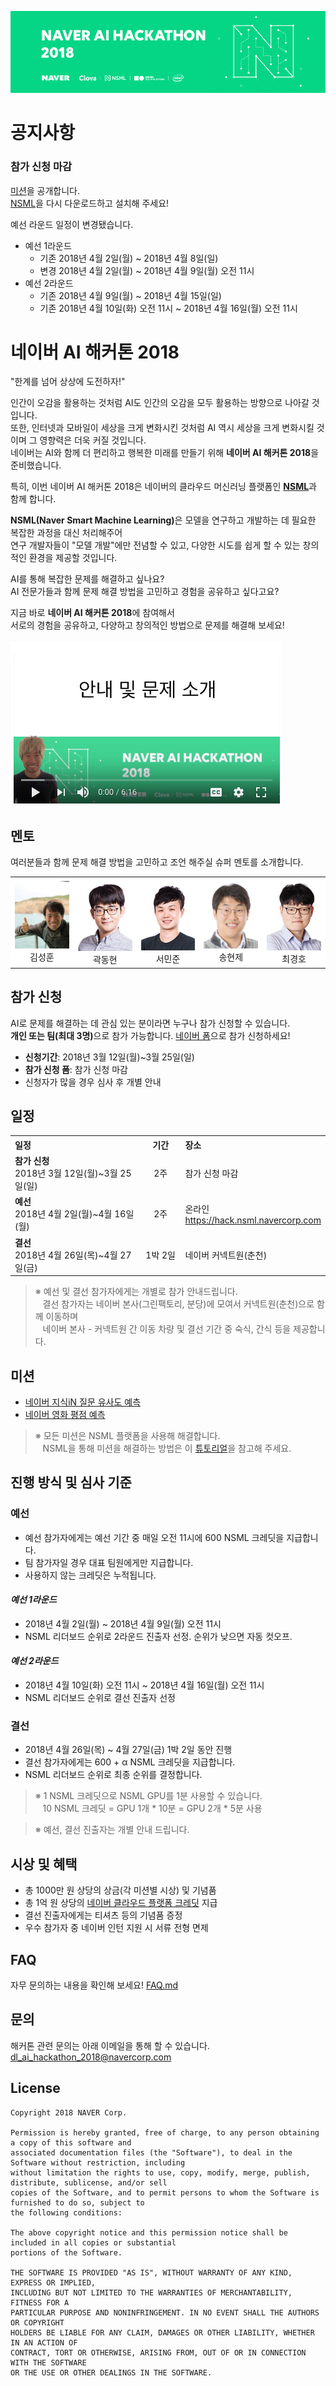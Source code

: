 ![banner](./res/NSMLHack_web_1000x260_G.jpg)

# 공지사항
### 참가 신청 마감
[미션](#%EB%AF%B8%EC%85%98)을 공개합니다.<br>
[NSML](https://hack.nsml.navercorp.com/download)을 다시 다운로드하고 설치해 주세요!

예선 라운드 일정이 변경됐습니다.
* 예선 1라운드
  - 기존 2018년 4월 2일(월) ~ 2018년 4월 8일(일)
  - 변경 2018년 4월 2일(월) ~ 2018년 4월 9일(월) 오전 11시
* 예선 2라운드
  - 기존 2018년 4월 9일(월) ~ 2018년 4월 15일(일)
  - 기존 2018년 4월 10일(화) 오전 11시 ~ 2018년 4월 16일(월) 오전 11시

# 네이버 AI 해커톤 2018

"한계를 넘어 상상에 도전하자!"

인간이 오감을 활용하는 것처럼 AI도 인간의 오감을 모두 활용하는 방향으로 나아갈 것입니다.<br>
또한, 인터넷과 모바일이 세상을 크게 변화시킨 것처럼 AI 역시 세상을 크게 변화시킬 것이며 그 영향력은 더욱 커질 것입니다.<br>
네이버는 AI와 함께 더 편리하고 행복한 미래를 만들기 위해 **네이버 AI 해커톤 2018**을 준비했습니다.<br>

특히, 이번 네이버 AI 해커톤 2018은 네이버의 클라우드 머신러닝 플랫폼인 <strong>[NSML](https://hack.nsml.navercorp.com/intro)</strong>과 함께 합니다.

<strong>NSML(Naver Smart Machine Learning)</strong>은 모델을 연구하고 개발하는 데 필요한 복잡한 과정을 대신 처리해주어<br>
연구 개발자들이 "모델 개발"에만 전념할 수 있고, 다양한 시도를 쉽게 할 수 있는 창의적인 환경을 제공할 것입니다.

AI를 통해 복잡한 문제를 해결하고 싶나요?<br>
AI 전문가들과 함께 문제 해결 방법을 고민하고 경험을 공유하고 싶다고요?

지금 바로 <strong>네이버 AI 해커톤 2018</strong>에 참여해서<br>
서로의 경험을 공유하고, 다양하고 창의적인 방법으로 문제를 해결해 보세요!

[![안내 및 문제 소개](res/cSGPHtzPFQ.png)](https://youtu.be/cSGPHtzPFQw)

## 멘토
여러분들과 함께 문제 해결 방법을 고민하고 조언 해주실 슈퍼 멘토를 소개합니다.

<table>
  <tr style="background-color:#fff">
    <td style="text-align:center">
      <img src="res/ksh.jpg" width="100"><br>
      김성훈
    </td>
    <td style="text-align:center">
      <img src="res/kdh.jpg"><br>
      곽동현
    </td>
    <td style="text-align:center">
      <img src="res/smj.jpg"><br>
      서민준
    </td>
    <td style="text-align:center">
      <img src="res/shj.jpg"><br>
      송현제
    </td>
    <td style="text-align:center">
      <img src="res/ckh.jpg"><br>
      최경호
    </td>
  </tr>
</table>

## 참가 신청
AI로 문제를 해결하는 데 관심 있는 분이라면 누구나 참가 신청할 수 있습니다.<br>
<strong>개인 또는 팀(최대 3명)</strong>으로 참가 가능합니다. [네이버 폼](http://naver.me/GyfLHzwg)으로 참가 신청하세요!

* **신청기간**: 2018년 3월 12일(월)~3월 25일(일)
* **참가 신청 폼**: 참가 신청 마감
* 신청자가 많을 경우 심사 후 개별 안내

## 일정
<table class="tbl_schedule">
  <tr>
    <th style="text-align:left;width:50%">일정</th>
    <th style="text-align:center;width:15%">기간</th>
    <th style="text-align:left;width:35%">장소</th>
  </tr>
  <tr>
    <td>
      <strong>참가 신청</strong><br>
      2018년 3월 12일(월)~3월 25일(일)
    </td>
    <td style="text-align:center">2주</td>
    <td>
      참가 신청 마감
    </td>
  </tr>
  <tr>
    <td>
      <strong>예선</strong><br>
      2018년 4월 2일(월)~4월 16일(월)
    </td>
    <td style="text-align:center">2주</td>
    <td>
      온라인<br>
      <a href="https://hack.nsml.navercorp.com">https://hack.nsml.navercorp.com</a>
    </td>
  </tr>
  <tr>
    <td>
      <strong>결선</strong><br>
      2018년 4월 26일(목)~4월 27일(금)
    </td>
    <td style="text-align:center">1박 2일</td>
    <td>
      네이버 커넥트원(춘천)<br>
    </td>
  </tr>
</table>

> ※ 예선 및 결선 참가자에게는 개별로 참가 안내드립니다.<br>
> &nbsp;&nbsp;&nbsp;결선 참가자는 네이버 본사(그린팩토리, 분당)에 모여서 커넥트원(춘천)으로 함께 이동하며<br>
&nbsp;&nbsp;&nbsp;네이버 본사 - 커넥트원 간 이동 차량 및 결선 기간 중 숙식, 간식 등을 제공합니다.

## 미션
* [네이버 지식iN 질문 유사도 예측](missions/kin.md)
* [네이버 영화 평점 예측](missions/movie-review.md)

> ※ 모든 미션은 NSML 플랫폼을 사용해 해결합니다.<br>
> &nbsp;&nbsp;&nbsp;NSML을 통해 미션을 해결하는 방법은 이 [튜토리얼](missions/tutorial.md)을 참고해 주세요.

## 진행 방식 및 심사 기준

### 예선

* 예선 참가자에게는 예선 기간 중 매일 오전 11시에 600 NSML 크레딧을 지급합니다.
* 팀 참가자일 경우 대표 팀원에게만 지급합니다.
* 사용하지 않는 크레딧은 누적됩니다.

#### ***예선 1라운드***
* 2018년 4월 2일(월) ~ 2018년 4월 9일(월) 오전 11시
* NSML 리더보드 순위로 2라운드 진출자 선정. 순위가 낮으면 자동 컷오프.

#### ***예선 2라운드***
* 2018년 4월 10일(화) 오전 11시 ~ 2018년 4월 16일(월) 오전 11시
* NSML 리더보드 순위로 결선 진출자 선정

### 결선
* 2018년 4월 26일(목) ~ 4월 27일(금) 1박 2일 동안 진행
* 결선 참가자에게는 600 + α NSML 크레딧을 지급합니다.
* NSML 리더보드 순위로 최종 순위를 결정합니다.

> ※ 1 NSML 크레딧으로 NSML GPU를 1분 사용할 수 있습니다.<br>
> &nbsp;&nbsp;&nbsp;10 NSML 크레딧 = GPU 1개 * 10분 = GPU 2개 * 5분 사용

> ※ 예선, 결선 진출자는 개별 안내 드립니다.


## 시상 및 혜택

* 총 1000만 원 상당의 상금(각 미션별 시상) 및 기념품
* 총 1억 원 상당의 [네이버 클라우드 플랫폼 크레딧](FAQ.md#q-%EB%84%A4%EC%9D%B4%EB%B2%84-%ED%81%B4%EB%9D%BC%EC%9A%B0%EB%93%9C-%ED%94%8C%EB%9E%AB%ED%8F%BC-%ED%81%AC%EB%A0%88%EB%94%A7%EC%9D%80-%EB%AD%94%EA%B0%80%EC%9A%94) 지급
* 결선 진출자에게는 티셔츠 등의 기념품 증정
* 우수 참가자 중 네이버 인턴 지원 시 서류 전형 면제

## FAQ
자무 문의하는 내용을 확인해 보세요! [FAQ.md](FAQ.md)

## 문의
해커톤 관련 문의는 아래 이메일을 통해 할 수 있습니다.<br>
dl_ai_hackathon_2018@navercorp.com

## License
```
Copyright 2018 NAVER Corp.

Permission is hereby granted, free of charge, to any person obtaining a copy of this software and 
associated documentation files (the "Software"), to deal in the Software without restriction, including
without limitation the rights to use, copy, modify, merge, publish, distribute, sublicense, and/or sell
copies of the Software, and to permit persons to whom the Software is furnished to do so, subject to
the following conditions:

The above copyright notice and this permission notice shall be included in all copies or substantial 
portions of the Software.

THE SOFTWARE IS PROVIDED "AS IS", WITHOUT WARRANTY OF ANY KIND, EXPRESS OR IMPLIED, 
INCLUDING BUT NOT LIMITED TO THE WARRANTIES OF MERCHANTABILITY, FITNESS FOR A 
PARTICULAR PURPOSE AND NONINFRINGEMENT. IN NO EVENT SHALL THE AUTHORS OR COPYRIGHT 
HOLDERS BE LIABLE FOR ANY CLAIM, DAMAGES OR OTHER LIABILITY, WHETHER IN AN ACTION OF 
CONTRACT, TORT OR OTHERWISE, ARISING FROM, OUT OF OR IN CONNECTION WITH THE SOFTWARE 
OR THE USE OR OTHER DEALINGS IN THE SOFTWARE.
```
